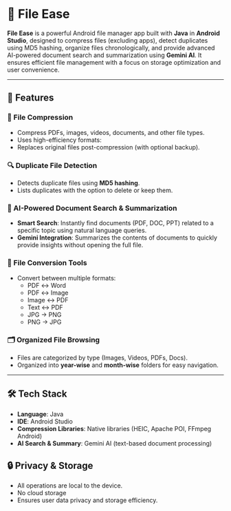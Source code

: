 # 📁 File Ease

**File Ease** is a powerful Android file manager app built with **Java** in **Android Studio**, designed to compress files (excluding apps), detect duplicates using MD5 hashing, organize files chronologically, and provide advanced AI-powered document search and summarization using **Gemini AI**. It ensures efficient file management with a focus on storage optimization and user convenience.

---

## 🚀 Features

### 🔧 File Compression
- Compress PDFs, images, videos, documents, and other file types.
- Uses high-efficiency formats:
- Replaces original files post-compression (with optional backup).

### 🔍 Duplicate File Detection
- Detects duplicate files using **MD5 hashing**.
- Lists duplicates with the option to delete or keep them.

### 🧠 AI-Powered Document Search & Summarization
- **Smart Search**: Instantly find documents (PDF, DOC, PPT) related to a specific topic using natural language queries.
- **Gemini Integration**: Summarizes the contents of documents to quickly provide insights without opening the full file.

### 🔄 File Conversion Tools
- Convert between multiple formats:
  - PDF ↔ Word
  - PDF ↔ Image
  - Image ↔ PDF
  - Text ↔ PDF
  - JPG → PNG
  - PNG → JPG

### 🗂️ Organized File Browsing
- Files are categorized by type (Images, Videos, PDFs, Docs).
- Organized into **year-wise** and **month-wise** folders for easy navigation.

---

## 🛠️ Tech Stack

- **Language**: Java
- **IDE**: Android Studio
- **Compression Libraries**: Native libraries (HEIC, Apache POI, FFmpeg Android)
- **AI Search & Summary**: Gemini AI (text-based document processing)



## 🔒 Privacy & Storage
- All operations are local to the device.
- No cloud storage 
- Ensures user data privacy and storage efficiency.






 
 
